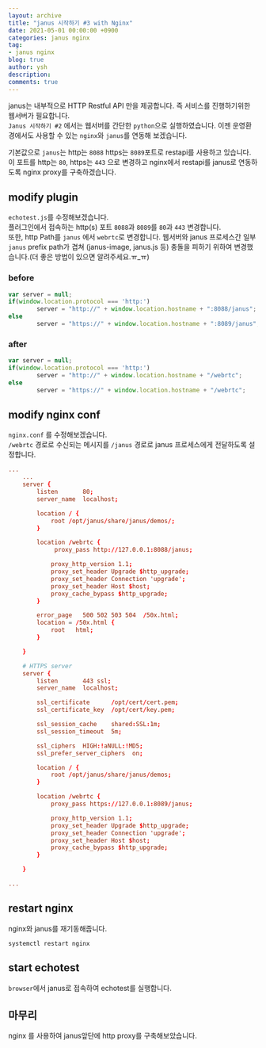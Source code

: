 ```yaml
---
layout: archive
title: "janus 시작하기 #3 with Nginx"
date: 2021-05-01 00:00:00 +0900
categories: janus nginx
tag:
- janus nginx
blog: true
author: ysh
description: 
comments: true
---
```


janus는 내부적으로 HTTP Restful API 만을 제공합니다. 즉 서비스를 진행하기위한 웹서버가 필요합니다.   
`Janus 시작하기 #2` 에서는 웹서버를 간단한 `python`으로 실행하였습니다.
이젠 운영환경에서도 사용할 수 있는 `nginx`와 `janus`를 연동해 보겠습니다.

기본값으로 `janus`는 http는 `8088` https는 `8089`포트로 restapi를 사용하고 있습니다. 이 포트를 http는 `80`, https는 `443` 으로 변경하고 nginx에서 restapi를 janus로 연동하도록 nginx proxy를 구축하겠습니다.

## modify plugin
`echotest.js`를 수정해보겠습니다.   
플러그인에서 접속하는 http(s) 포트 `8088`과 `8089`를 `80`과 `443` 변경합니다.   
또한, http Path를 `janus` 에서 `webrtc`로 변경합니다. 웹서버와 janus 프로세스간 일부 `janus` prefix path가 겹쳐 (janus-image, janus.js 등) 충돌을 피하기 위하여 변경했습니다.(더 좋은 방법이 있으면 알려주세요.ㅠ_ㅠ)   

### before
``` js
var server = null;
if(window.location.protocol === 'http:')
        server = "http://" + window.location.hostname + ":8088/janus";
else
        server = "https://" + window.location.hostname + ":8089/janus";

```
### after
``` js
var server = null;
if(window.location.protocol === 'http:')
        server = "http://" + window.location.hostname + "/webrtc";
else
        server = "https://" + window.location.hostname + "/webrtc";
```

## modify nginx conf
`nginx.conf` 를 수정해보겠습니다.   
`/webrtc` 경로로 수신되는 메시지를 `/janus` 경로로 janus 프로세스에게 전달하도록 설정합니다.

``` conf
...
    ...
    server {
        listen       80;
        server_name  localhost;

        location / {
            root /opt/janus/share/janus/demos/;
        }

        location /webrtc {
             proxy_pass http://127.0.0.1:8088/janus;

            proxy_http_version 1.1;
            proxy_set_header Upgrade $http_upgrade;
            proxy_set_header Connection 'upgrade';
            proxy_set_header Host $host;
            proxy_cache_bypass $http_upgrade;
        }

        error_page   500 502 503 504  /50x.html;
        location = /50x.html {
            root   html;
        }

    }

    # HTTPS server
    server {
        listen       443 ssl;
        server_name  localhost;

        ssl_certificate      /opt/cert/cert.pem;
        ssl_certificate_key  /opt/cert/key.pem;

        ssl_session_cache    shared:SSL:1m;
        ssl_session_timeout  5m;

        ssl_ciphers  HIGH:!aNULL:!MD5;
        ssl_prefer_server_ciphers  on;

        location / {
            root /opt/janus/share/janus/demos;
        }

        location /webrtc {
            proxy_pass https://127.0.0.1:8089/janus;

            proxy_http_version 1.1;
            proxy_set_header Upgrade $http_upgrade;
            proxy_set_header Connection 'upgrade';
            proxy_set_header Host $host;
            proxy_cache_bypass $http_upgrade;
        }

    }

...

```
## restart nginx
nginx와 janus를 재기동해줍니다.
```
systemctl restart nginx
```

## start echotest 
`browser`에서 janus로 접속하여 echotest를 실행합니다.

## 마무리
nginx 를 사용하여 janus앞단에 http proxy를 구축해보았습니다.

